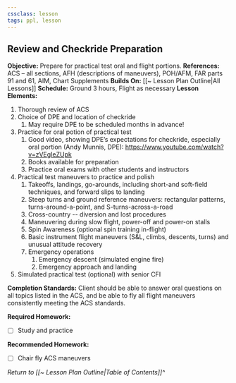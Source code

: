 ```yaml
---
cssclass: lesson
tags: ppl, lesson
---
```

## Review and Checkride Preparation

**Objective:** Prepare for practical test oral and flight portions.
**References:** ACS – all sections, AFH (descriptions of maneuvers), POH/AFM, FAR parts 91 and 61, AIM, Chart Supplements
**Builds On:** [[~ Lesson Plan Outline|All Lessons]]
**Schedule:** Ground 3 hours, Flight as necessary
**Lesson Elements:**
1. Thorough review of ACS
2. Choice of DPE and location of checkride
	1. May require DPE to be scheduled months in advance!
3. Practice for oral potion of practical test
	1. Good video, showing DPE’s expectations for checkride, especially oral portion (Andy Munnis, DPE): https://www.youtube.com/watch?v=zVEgIeZUpk
	2. Books available for preparation
	3. Practice oral exams with other students and instructors
4. Practical test maneuvers to practice and polish
	1. Takeoffs, landings, go-arounds, including short-and soft-field techniques, and forward slips to landing
	2. Steep turns and ground reference maneuvers: rectangular patterns, turns-around-a-point, and S-turns-across-a-road
	3. Cross-country -- diversion and lost procedures
	4. Maneuvering during slow flight, power-off and power-on stalls
	5. Spin Awareness (optional spin training in-flight)
	6. Basic instrument flight maneuvers (S&L, climbs, descents, turns) and unusual attitude recovery
	7. Emergency operations
		1. Emergency descent (simulated engine fire)
		2. Emergency approach and landing
5. Simulated practical test (optional) with senior CFI

**Completion Standards:** Client should be able to answer oral questions on all topics listed in the ACS, and be able to fly all flight maneuvers consistently meeting the ACS standards.

**Required Homework:** 
- [ ] Study and practice

**Recommended Homework:** 
- [ ] Chair fly ACS maneuvers

*Return to [[~ Lesson Plan Outline|Table of Contents]]^*